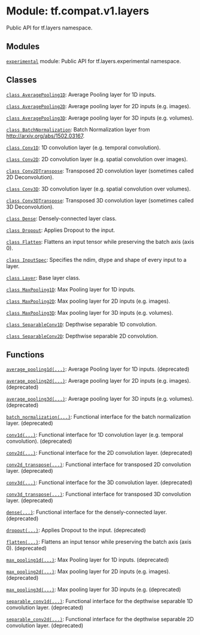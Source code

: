 <div itemscope itemtype="http://developers.google.com/ReferenceObject">
<meta itemprop="name" content="tf.compat.v1.layers" />
<meta itemprop="path" content="Stable" />
</div>

# Module: tf.compat.v1.layers

Public API for tf.layers namespace.

<!-- Placeholder for "Used in" -->


## Modules

[`experimental`](../../../tf/compat/v1/layers/experimental.md) module: Public API for tf.layers.experimental namespace.

## Classes

[`class AveragePooling1D`](../../../tf/compat/v1/layers/AveragePooling1D.md): Average Pooling layer for 1D inputs.

[`class AveragePooling2D`](../../../tf/compat/v1/layers/AveragePooling2D.md): Average pooling layer for 2D inputs (e.g. images).

[`class AveragePooling3D`](../../../tf/compat/v1/layers/AveragePooling3D.md): Average pooling layer for 3D inputs (e.g. volumes).

[`class BatchNormalization`](../../../tf/compat/v1/layers/BatchNormalization.md): Batch Normalization layer from http://arxiv.org/abs/1502.03167.

[`class Conv1D`](../../../tf/compat/v1/layers/Conv1D.md): 1D convolution layer (e.g. temporal convolution).

[`class Conv2D`](../../../tf/compat/v1/layers/Conv2D.md): 2D convolution layer (e.g. spatial convolution over images).

[`class Conv2DTranspose`](../../../tf/compat/v1/layers/Conv2DTranspose.md): Transposed 2D convolution layer (sometimes called 2D Deconvolution).

[`class Conv3D`](../../../tf/compat/v1/layers/Conv3D.md): 3D convolution layer (e.g. spatial convolution over volumes).

[`class Conv3DTranspose`](../../../tf/compat/v1/layers/Conv3DTranspose.md): Transposed 3D convolution layer (sometimes called 3D Deconvolution).

[`class Dense`](../../../tf/compat/v1/layers/Dense.md): Densely-connected layer class.

[`class Dropout`](../../../tf/compat/v1/layers/Dropout.md): Applies Dropout to the input.

[`class Flatten`](../../../tf/compat/v1/layers/Flatten.md): Flattens an input tensor while preserving the batch axis (axis 0).

[`class InputSpec`](../../../tf/keras/layers/InputSpec.md): Specifies the ndim, dtype and shape of every input to a layer.

[`class Layer`](../../../tf/compat/v1/layers/Layer.md): Base layer class.

[`class MaxPooling1D`](../../../tf/compat/v1/layers/MaxPooling1D.md): Max Pooling layer for 1D inputs.

[`class MaxPooling2D`](../../../tf/compat/v1/layers/MaxPooling2D.md): Max pooling layer for 2D inputs (e.g. images).

[`class MaxPooling3D`](../../../tf/compat/v1/layers/MaxPooling3D.md): Max pooling layer for 3D inputs (e.g. volumes).

[`class SeparableConv1D`](../../../tf/compat/v1/layers/SeparableConv1D.md): Depthwise separable 1D convolution.

[`class SeparableConv2D`](../../../tf/compat/v1/layers/SeparableConv2D.md): Depthwise separable 2D convolution.

## Functions

[`average_pooling1d(...)`](../../../tf/compat/v1/layers/average_pooling1d.md): Average Pooling layer for 1D inputs. (deprecated)

[`average_pooling2d(...)`](../../../tf/compat/v1/layers/average_pooling2d.md): Average pooling layer for 2D inputs (e.g. images). (deprecated)

[`average_pooling3d(...)`](../../../tf/compat/v1/layers/average_pooling3d.md): Average pooling layer for 3D inputs (e.g. volumes). (deprecated)

[`batch_normalization(...)`](../../../tf/compat/v1/layers/batch_normalization.md): Functional interface for the batch normalization layer. (deprecated)

[`conv1d(...)`](../../../tf/compat/v1/layers/conv1d.md): Functional interface for 1D convolution layer (e.g. temporal convolution). (deprecated)

[`conv2d(...)`](../../../tf/compat/v1/layers/conv2d.md): Functional interface for the 2D convolution layer. (deprecated)

[`conv2d_transpose(...)`](../../../tf/compat/v1/layers/conv2d_transpose.md): Functional interface for transposed 2D convolution layer. (deprecated)

[`conv3d(...)`](../../../tf/compat/v1/layers/conv3d.md): Functional interface for the 3D convolution layer. (deprecated)

[`conv3d_transpose(...)`](../../../tf/compat/v1/layers/conv3d_transpose.md): Functional interface for transposed 3D convolution layer. (deprecated)

[`dense(...)`](../../../tf/compat/v1/layers/dense.md): Functional interface for the densely-connected layer. (deprecated)

[`dropout(...)`](../../../tf/compat/v1/layers/dropout.md): Applies Dropout to the input. (deprecated)

[`flatten(...)`](../../../tf/compat/v1/layers/flatten.md): Flattens an input tensor while preserving the batch axis (axis 0). (deprecated)

[`max_pooling1d(...)`](../../../tf/compat/v1/layers/max_pooling1d.md): Max Pooling layer for 1D inputs. (deprecated)

[`max_pooling2d(...)`](../../../tf/compat/v1/layers/max_pooling2d.md): Max pooling layer for 2D inputs (e.g. images). (deprecated)

[`max_pooling3d(...)`](../../../tf/compat/v1/layers/max_pooling3d.md): Max pooling layer for 3D inputs (e.g. (deprecated)

[`separable_conv1d(...)`](../../../tf/compat/v1/layers/separable_conv1d.md): Functional interface for the depthwise separable 1D convolution layer. (deprecated)

[`separable_conv2d(...)`](../../../tf/compat/v1/layers/separable_conv2d.md): Functional interface for the depthwise separable 2D convolution layer. (deprecated)

